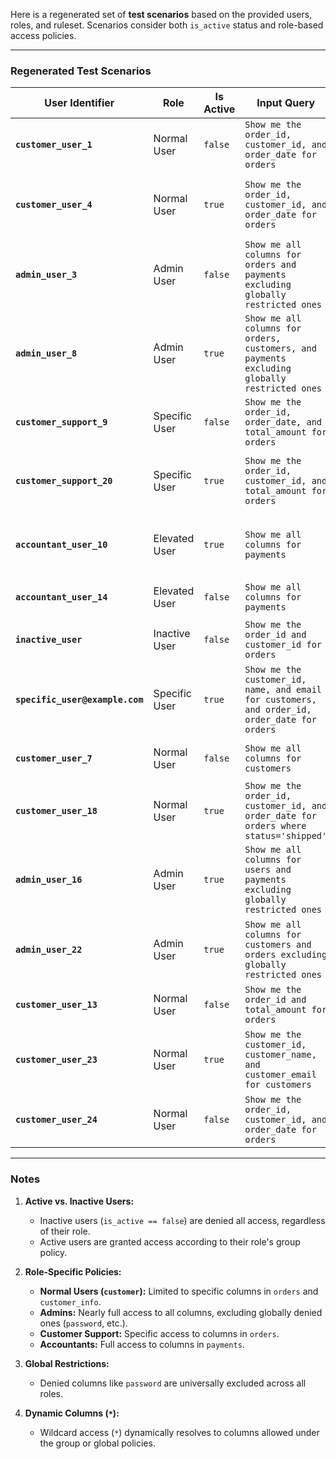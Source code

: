 Here is a regenerated set of **test scenarios** based on the provided users, roles, and ruleset. Scenarios consider both `is_active` status and role-based access policies.

---

### **Regenerated Test Scenarios**

| **User Identifier**      | **Role**               | **Is Active** | **Input Query**                                                                                       | **Expected Access**     | **Reason**                                                                                           |
|---------------------------|------------------------|---------------|-------------------------------------------------------------------------------------------------------|--------------------------|-------------------------------------------------------------------------------------------------------|
| **`customer_user_1`**     | Normal User           | `false`       | `Show me the order_id, customer_id, and order_date for orders`                                        | ❌ Denied                | `is_active == false`: no access to tables or columns.                                                |
| **`customer_user_4`**     | Normal User           | `true`        | `Show me the order_id, customer_id, and order_date for orders`                                        | ✅ Allowed               | Matches **`customer_group`** policy: customers can access these specific columns in `orders`.        |
| **`admin_user_3`**        | Admin User            | `false`       | `Show me all columns for orders and payments excluding globally restricted ones`                      | ❌ Denied                | `is_active == false`: no access to tables or columns, even as admin.                                 |
| **`admin_user_8`**        | Admin User            | `true`        | `Show me all columns for orders, customers, and payments excluding globally restricted ones`          | ✅ Allowed               | Matches **`admin_group`** policy: admins can access `*` for these tables, excluding globally denied columns. |
| **`customer_support_9`**  | Specific User         | `false`       | `Show me the order_id, order_date, and total_amount for orders`                                       | ❌ Denied                | `is_active == false`: no access to tables or columns.                                                |
| **`customer_support_20`** | Specific User         | `true`        | `Show me the order_id, customer_id, and total_amount for orders`                                      | ✅ Allowed               | Matches **`customer_support_group`** policy: customer support users can access these columns.        |
| **`accountant_user_10`**  | Elevated User         | `true`        | `Show me all columns for payments`                                                                    | ✅ Allowed               | Matches **`accountant_group`** policy: accountants have access to all columns in `payments`.         |
| **`accountant_user_14`**  | Elevated User         | `false`       | `Show me all columns for payments`                                                                    | ❌ Denied                | `is_active == false`: no access to tables or columns.                                                |
| **`inactive_user`**       | Inactive User         | `false`       | `Show me the order_id and customer_id for orders`                                                     | ❌ Denied                | `is_active == false`: no access to tables or columns.                                                |
| **`specific_user@example.com`** | Specific User   | `true`        | `Show me the customer_id, name, and email for customers, and order_id, order_date for orders`         | ✅ Allowed               | Matches **`customer_support_group`** or equivalent policies: specific columns allowed for specific users. |
| **`customer_user_7`**     | Normal User           | `false`       | `Show me all columns for customers`                                                                   | ❌ Denied                | `is_active == false`: no access to tables or columns.                                                |
| **`customer_user_18`**    | Normal User           | `true`        | `Show me the order_id, customer_id, and order_date for orders where status='shipped'`                 | ✅ Allowed               | Matches **`customer_group`** policy: customers can filter accessible columns.                        |
| **`admin_user_16`**       | Admin User            | `true`        | `Show me all columns for users and payments excluding globally restricted ones`                       | ✅ Allowed               | Matches **`admin_group`** policy: admins can access all columns except globally denied ones.         |
| **`admin_user_22`**       | Admin User            | `true`        | `Show me all columns for customers and orders excluding globally restricted ones`                     | ✅ Allowed               | Matches **`admin_group`** policy: admins can access all columns except globally denied ones.         |
| **`customer_user_13`**    | Normal User           | `false`       | `Show me the order_id and total_amount for orders`                                                    | ❌ Denied                | `is_active == false`: no access to tables or columns.                                                |
| **`customer_user_23`**    | Normal User           | `true`        | `Show me the customer_id, customer_name, and customer_email for customers`                            | ✅ Allowed               | Matches **`customer_group`** policy: customers can access these columns in `customer_info`.          |
| **`customer_user_24`**    | Normal User           | `false`       | `Show me the order_id, customer_id, and order_date for orders`                                        | ❌ Denied                | `is_active == false`: no access to tables or columns.                                                |

---

### **Notes**
1. **Active vs. Inactive Users:**
   - Inactive users (`is_active == false`) are denied all access, regardless of their role.
   - Active users are granted access according to their role's group policy.

2. **Role-Specific Policies:**
   - **Normal Users (`customer`):** Limited to specific columns in `orders` and `customer_info`.
   - **Admins:** Nearly full access to all columns, excluding globally denied ones (`password`, etc.).
   - **Customer Support:** Specific access to columns in `orders`.
   - **Accountants:** Full access to columns in `payments`.

3. **Global Restrictions:**
   - Denied columns like `password` are universally excluded across all roles.

4. **Dynamic Columns (`*`):**
   - Wildcard access (`*`) dynamically resolves to columns allowed under the group or global policies.